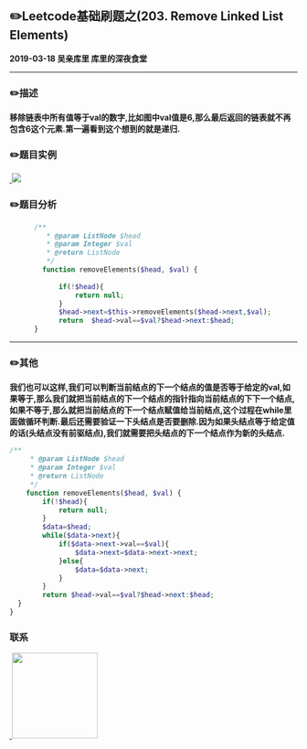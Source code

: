 ## :pencil2:Leetcode基础刷题之(203. Remove Linked List Elements)
**2019-03-18 吴亲库里 库里的深夜食堂**
****
### :pencil2:描述
**移除链表中所有值等于val的数字,比如图中val值是6,那么最后返回的链表就不再包含6这个元素.第一遍看到这个想到的就是递归.**
### :pencil2:题目实例
<a href="https://github.com/wuqinqiang/">
​    <img src="https://github.com/wuqinqiang/Lettcode-php/blob/master/images/203.png">
</a> 

### :pencil2:题目分析
```php
      /**
         * @param ListNode $head
         * @param Integer $val
         * @return ListNode
         */
        function removeElements($head, $val) {
            
            if(!$head){
                return null;
            }
            $head->next=$this->removeElements($head->next,$val);
            return  $head->val==$val?$head->next:$head;
      }
```
****


### :pencil2:其他
**我们也可以这样,我们可以判断当前结点的下一个结点的值是否等于给定的val,如果等于,那么我们就把当前结点的下一个结点的指针指向当前结点的下下一个结点,如果不等于,那么就把当前结点的下一个结点赋值给当前结点,这个过程在while里面做循环判断.最后还需要验证一下头结点是否要删除.因为如果头结点等于给定值的话(头结点没有前驱结点),我们就需要把头结点的下一个结点作为新的头结点.**

```php
/**
     * @param ListNode $head
     * @param Integer $val
     * @return ListNode
     */
    function removeElements($head, $val) {
        if(!$head){
            return null;
        }
        $data=$head;
        while($data->next){
            if($data->next->val==$val){
                $data->next=$data->next->next;
            }else{
                $data=$data->next;
            }
        }
        return $head->val==$val?$head->next:$head;      
  }
}
```

### 联系

<a href="https://github.com/wuqinqiang/">
​    <img src="https://github.com/wuqinqiang/Lettcode-php/blob/master/qrcode_for_gh_c194f9d4cdb1_430.jpg" width="150px" height="150px">
</a> 
   
    
    
    

